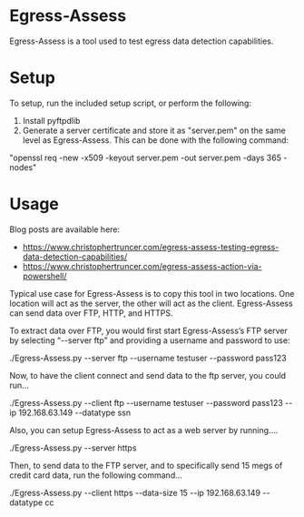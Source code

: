 Egress-Assess
=============

Egress-Assess is a tool used to test egress data detection capabilities.

Setup
=====

To setup, run the included setup script, or perform the following:

1.  Install pyftpdlib
2.  Generate a server certificate and store it as "server.pem" on the same level as Egress-Assess.  This can be done with the following command:

"openssl req -new -x509 -keyout server.pem -out server.pem -days 365 -nodes"


Usage
=====

Blog posts are available here: 

* https://www.christophertruncer.com/egress-assess-testing-egress-data-detection-capabilities/
* https://www.christophertruncer.com/egress-assess-action-via-powershell/

Typical use case for Egress-Assess is to copy this tool in two locations.  One location will act as the server, the other will act as the client.  Egress-Assess can send data over FTP, HTTP, and HTTPS.

To extract data over FTP, you would first start Egress-Assess’s FTP server by selecting “--server ftp” and providing a username and password to use:

./Egress-Assess.py --server ftp --username testuser --password pass123

Now, to have the client connect and send data to the ftp server, you could run...

./Egress-Assess.py --client ftp --username testuser --password pass123 --ip 192.168.63.149 --datatype ssn

Also, you can setup Egress-Assess to act as a web server by running....

./Egress-Assess.py --server https

Then, to send data to the FTP server, and to specifically send 15 megs of credit card data, run the following command...

./Egress-Assess.py --client https --data-size 15 --ip 192.168.63.149 --datatype cc
